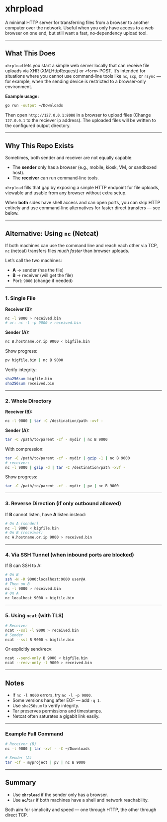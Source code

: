 # xhrpload

A minimal HTTP server for transferring files from a browser to another computer over the network. Useful when you only have access to a web browser on one end, but still want a fast, no‑dependency upload tool.

---

## What This Does

`xhrpload` lets you start a simple web server locally that can receive file uploads via XHR (XMLHttpRequest) or `<form>` POST. It’s intended for situations where you cannot use command‑line tools like `nc`, `scp`, or `rsync` — for example, when the sending device is restricted to a browser‑only environment.

**Example usage:**

```bash
go run -output ~/Downloads
```

Then open `http://127.0.0.1:8080` in a browser to upload files (Change `127.0.0.1` to the reciever ip address). The uploaded files will be written to the configured output directory.

---

## Why This Repo Exists

Sometimes, both sender and receiver are not equally capable:

* The **sender** only has a browser (e.g., mobile, kiosk, VM, or sandboxed host).
* The **receiver** can run command‑line tools.

`xhrpload` fills that gap by exposing a simple HTTP endpoint for file uploads, viewable and usable from any browser without extra setup.

When **both** sides have shell access and can open ports, you can skip HTTP entirely and use command‑line alternatives for faster direct transfers — see below.

---

## Alternative: Using `nc` (Netcat)

If both machines can use the command line and reach each other via TCP, `nc` (netcat) transfers files *much faster* than browser uploads.

Let’s call the two machines:

* **A** → sender (has the file)
* **B** → receiver (will get the file)
* Port: `9000` (change if needed)

---

### 1. Single File

**Receiver (B):**

```bash
nc -l 9000 > received.bin
# or: nc -l -p 9000 > received.bin
```

**Sender (A):**

```bash
nc B.hostname.or.ip 9000 < bigfile.bin
```

Show progress:

```bash
pv bigfile.bin | nc B 9000
```

Verify integrity:

```bash
sha256sum bigfile.bin
sha256sum received.bin
```

---

### 2. Whole Directory

**Receiver (B):**

```bash
nc -l 9000 | tar -C /destination/path -xvf -
```

**Sender (A):**

```bash
tar -C /path/to/parent -cf - mydir | nc B 9000
```

With compression:

```bash
tar -C /path/to/parent -cf - mydir | gzip -1 | nc B 9000
# receiver:
nc -l 9000 | gzip -d | tar -C /destination/path -xvf -
```

Show progress:

```bash
tar -C /path/to/parent -cf - mydir | pv | nc B 9000
```

---

### 3. Reverse Direction (if only outbound allowed)

If **B** cannot listen, have **A** listen instead:

```bash
# On A (sender)
nc -l 9000 < bigfile.bin
# On B (receiver)
nc A.hostname.or.ip 9000 > received.bin
```

---

### 4. Via SSH Tunnel (when inbound ports are blocked)

If B can SSH to A:

```bash
# On B
ssh -N -R 9000:localhost:9000 user@A
# Then on B
nc -l 9000 > received.bin
# On A
nc localhost 9000 < bigfile.bin
```

---

### 5. Using `ncat` (with TLS)

```bash
# Receiver
ncat --ssl -l 9000 > received.bin
# Sender
ncat --ssl B 9000 < bigfile.bin
```

Or explicitly send/recv:

```bash
ncat --send-only B 9000 < bigfile.bin
ncat --recv-only -l 9000 > received.bin
```

---

## Notes

* If `nc -l 9000` errors, try `nc -l -p 9000`.
* Some versions hang after EOF — add `-q 1`.
* Use `sha256sum` to verify integrity.
* Tar preserves permissions and timestamps.
* Netcat often saturates a gigabit link easily.

---

### Example Full Command

```bash
# Receiver (B)
nc -l 9000 | tar -xvf - -C ~/Downloads

# Sender (A)
tar -cf - myproject | pv | nc B 9000
```

---

## Summary

* Use **`xhrpload`** if the sender only has a browser.
* Use **`nc`/`tar`** if both machines have a shell and network reachability.

Both aim for simplicity and speed — one through HTTP, the other through direct TCP.
